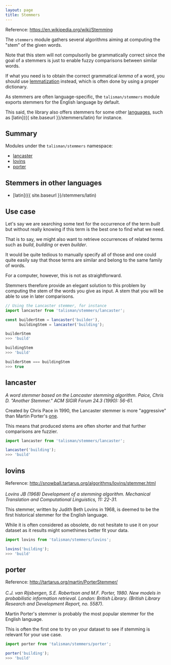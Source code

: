 ```yaml
---
layout: page
title: Stemmers
---
```


<span class="marginnote">
  Reference: <a href="https://en.wikipedia.org/wiki/Stemming">https://en.wikipedia.org/wiki/Stemming</a>
</span>

The `stemmers` module gathers several algorithms aiming at computing the "stem" of the given words.

Note that this stem will not compulsorily be grammatically correct since the goal of a stemmers is just to enable fuzzy comparisons between similar words.

If what you need is to obtain the correct grammatical *lemma* of a word, you should use [lemmatization](https://en.wikipedia.org/wiki/Stemming#Lemmatisation_algorithms) instead, which is often done by using a proper dictionary.

As stemmers are often language-specific, the `talisman/stemmers` module exports stemmers for the English language by default.

This said, the library also offers stemmers for some other [languages](#languages), such as [latin]({{ site.baseurl }}/stemmers/latin) for instance.

## Summary

Modules under the `talisman/stemmers` namespace:

* [lancaster](#lancaster)
* [lovins](#lovins)
* [porter](#porter)

<h2 id="languages">Stemmers in other languages</h2>

* [latin]({{ site.baseurl }}/stemmers/latin)

## Use case

Let's say we are searching some text for the occurrence of the term *built* but without really knowing if this term is the best one to find what we need.

That is to say, we might also want to retrieve occurrences of related terms such as *build*, *building* or even *builder*.

It would be quite tedious to manually specify all of those and one could quite easily say that those terms are similar and belong to the same family of words.

For a computer, however, this is not as straightforward.

Stemmers therefore provide an elegant solution to this problem by computing the stem of the words you give as input. A stem that you will be able to use in later comparisons.

```js
// Using the Lancaster stemmer, for instance
import lancaster from 'talisman/stemmers/lancaster';

const builderStem = lancaster('builder'),
      buildingStem = lancaster('building');

builderStem
>>> 'build'

buildingStem
>>> 'build'

builderStem === buildingStem
>>> true
```

<h2 id="lancaster">lancaster</h2>

<span class="marginnote">
  <em>A word stemmer based on the Lancaster stemming algorithm. Paice, Chris D. "Another Stemmer." ACM SIGIR Forum 24.3 (1990): 56-61.</em>
</span>

Created by Chris Pace in 1990, the Lancaster stemmer is more "aggressive" than Martin Porter's [one](#porter).

This means that produced stems are often shorter and that further comparisons are fuzzier.

```js
import lancaster from 'talisman/stemmers/lancaster';

lancaster('building');
>>> 'build'
```

<div id="lancaster-mount"></div>

<h2 id="lovins">lovins</h2>

<span class="marginnote">
  Reference: <a href="http://snowball.tartarus.org/algorithms/lovins/stemmer.html">http://snowball.tartarus.org/algorithms/lovins/stemmer.html</a><br><br>
</span>

<span class="marginnote">
  <em>Lovins JB (1968) Development of a stemming algorithm. Mechanical Translation and Computational Linguistics, 11: 22-31.</em>
</span>

This stemmer, written by Judith Beth Lovins in 1968, is deemed to be the first historical stemmer for the English language.

While it is often considered as obsolete, do not hesitate to use it on your dataset as it results might somethimes better fit your data.

```js
import lovins from 'talisman/stemmers/lovins';

lovins('building');
>>> 'build'
```

<div id="lovins-mount"></div>

<h2 id="porter">porter</h2>

<span class="marginnote">
  Reference: <a href="http://tartarus.org/martin/PorterStemmer/">http://tartarus.org/martin/PorterStemmer/</a><br><br>
</span>

<span class="marginnote">
  <em>C.J. van Rijsbergen, S.E. Robertson and M.F. Porter, 1980. New models in probabilistic information retrieval. London: British Library. (British Library Research and Development Report, no. 5587).</em>
</span>

Martin Porter's stemmer is probably the most popular stemmer for the English language.

This is often the first one to try on your dataset to see if stemming is relevant for your use case.

```js
import porter from 'talisman/stemmers/porter';

porter('building');
>>> 'build'
```

<div id="porter-mount"></div>

<script src="{{ site.baseurl }}/assets/dist/stemmers.js"></script>


